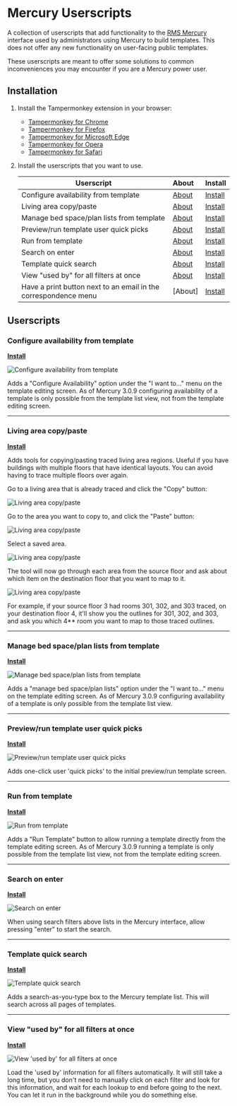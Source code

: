 # Mercury Userscripts
A collection of userscripts that add functionality to the [RMS Mercury](https://mercury.rms-inc.com/mercury.html) interface used by administrators using Mercury to build templates. This does not offer any new functionality on user-facing public templates.

These userscripts are meant to offer some solutions to common inconveniences you may encounter if you are a Mercury power user. 

## Installation
1. Install the Tampermonkey extension in your browser:
	* [Tampermonkey for Chrome](https://tampermonkey.net/?ext=dhdg&browser=chrome)
	* [Tampermonkey for Firefox](https://tampermonkey.net/?ext=dhdg&browser=firefox)
	* [Tampermonkey for Microsoft Edge](https://tampermonkey.net/index.php?ext=dhdg&browser=edge)
	* [Tampermonkey for Opera](https://tampermonkey.net/?ext=dhdg&browser=opera)
	* [Tampermonkey for Safari](https://tampermonkey.net/?ext=dhdg&browser=safari)

2. Install the userscripts that you want to use.

    | Userscript                 | About                      | Install                    |
    | -------------------------- |:-------------------------- |:-------------------------- |
    | Configure availability from template | [About][about-caft] | [Install][install-caft] |
    | Living area copy/paste | [About][about-lacp] | [Install][install-lacp] |
    | Manage bed space/plan lists from template | [About][about-mbspl] | [Install][install-mbspl] |
    | Preview/run template user quick picks | [About][about-uqp] | [Install][install-uqp]  |
    | Run from template          | [About][about-rft]         | [Install][install-rft]     |
    | Search on enter            | [About][about-soe]         | [Install][install-soe]     |
    | Template quick search      | [About][about-tqs]         | [Install][install-tqs]     |
    | View "used by" for all filters at once            | [About][about-vub]         | [Install][install-vub]     |
    | Have a print button next to an email in the correspondence menu            | [About]         | [Install][install-epb]     |


[about-tqs]: #template-quick-search
[about-uqp]: #previewrun-template-user-quick-picks
[about-rft]: #run-from-template
[about-caft]: #configure-availability-from-template
[about-soe]: #search-on-enter
[about-vub]: #view-used-by-for-all-filters-at-once
[about-mbspl]: #manage-bed-spaceplan-lists-from-template
[about-lacp]: #living-area-copypaste

[install-tqs]: https://raw.githubusercontent.com/curtgrimes/mercury-userscripts/master/mercury-template-quick-search.user.js
[install-uqp]: https://raw.githubusercontent.com/curtgrimes/mercury-userscripts/master/mercury-template-user-quick-picks.user.js
[install-rft]: https://raw.githubusercontent.com/curtgrimes/mercury-userscripts/master/mercury-run-from-template.user.js
[install-caft]: https://raw.githubusercontent.com/curtgrimes/mercury-userscripts/master/mercury-configure-availability-from-template.user.js
[install-soe]: https://raw.githubusercontent.com/LorentzFactor/mercury-userscripts/master/mercury-search-on-enter.user.js
[install-vub]: https://raw.githubusercontent.com/curtgrimes/mercury-userscripts/master/mercury-filter-view-used-by-for-all.user.js
[install-mbspl]: https://raw.githubusercontent.com/curtgrimes/mercury-userscripts/master/mercury-manage-bed-plan-lists-from-template.user.js
[install-lacp]: https://raw.githubusercontent.com/curtgrimes/mercury-userscripts/master/mercury-living-area-copy-paste.user.js
[install-epb]: https://raw.githubusercontent.com/LorentzFactor/mercury-userscripts/raw/master/email-print-button.js

## Userscripts

### Configure availability from template

[**Install**][install-caft]

![Configure availability from template](docs/images/mercury-configure-availability.png?raw=true "Configure availability from template")

Adds a "Configure Availability" option under the "I want to..." menu on the template editing screen. As of Mercury 3.0.9 configuring availability of a template is only possible from the template list view, not from the template editing screen.

<hr/>

### Living area copy/paste

[**Install**][install-lacp]

Adds tools for copying/pasting traced living area regions. Useful if you have buildings with multiple floors that have identical layouts. You can avoid having to trace multiple floors over again.

Go to a living area that is already traced and click the "Copy" button:

![Living area copy/paste](docs/images/mercury-living-area-copy-paste-1.png?raw=true "Living area copy/paste")

Go to the area you want to copy to, and click the "Paste" button:

![Living area copy/paste](docs/images/mercury-living-area-copy-paste-2.png?raw=true "Living area copy/paste")

Select a saved area.

![Living area copy/paste](docs/images/mercury-living-area-copy-paste-3.png?raw=true "Living area copy/paste")

The tool will now go through each area from the source floor and ask about which item on the destination floor that you want to map to it.

![Living area copy/paste](docs/images/mercury-living-area-copy-paste-4.png?raw=true "Living area copy/paste")

For example, if your source floor 3 had rooms 301, 302, and 303 traced, on your destination floor 4, it'll show you the outlines for 301, 302, and 303, and ask you which 4** room you want to map to those traced outlines.

<hr/>

### Manage bed space/plan lists from template

[**Install**][install-mbspl]

![Manage bed space/plan lists from template](docs/images/mercury-manage-bed-plan-lists-from-template.png?raw=true "Manage bed space/plan lists from template")

Adds a "manage bed space/plan lists" option under the "I want to..." menu on the template editing screen. As of Mercury 3.0.9 configuring availability of a template is only possible from the template list view.

<hr/>

### Preview/run template user quick picks

[**Install**][install-uqp]

![Preview/run template user quick picks](docs/images/mercury-user-quick-picks.gif?raw=true "Preview/run template user quick picks")

Adds one-click user 'quick picks' to the initial preview/run template screen.

<hr/>

### Run from template

[**Install**][install-rft]

![Run from template](docs/images/mercury-run-template.png?raw=true "Run from template")

Adds a "Run Template" button to allow running a template directly from the template editing screen. As of Mercury 3.0.9 running a template is only possible from the template list view, not from the template editing screen.

<hr/>

### Search on enter

[**Install**][install-soe]

![Search on enter](docs/images/mercury-search-on-enter.gif?raw=true "Search on enter")

When using search filters above lists in the Mercury interface, allow pressing "enter" to start the search.

<hr/>

### Template quick search

[**Install**][install-tqs]

![Template quick search](docs/images/mercury-template-quick-search.gif?raw=true "Template quick search")

Adds a search-as-you-type box to the Mercury template list. This will search across all pages of templates.

<hr/>

### View "used by" for all filters at once

[**Install**][install-vub]

![View 'used by' for all filters at once](docs/images/mercury-filter-view-used-by-for-all.png?raw=true "View 'used by' for all filters at once")

Load the 'used by' information for all filters automatically. It will still take a long time, but you don't need to manually click on each filter and look for this information, and wait for each lookup to end before going to the next. You can let it run in the background while you do something else.
